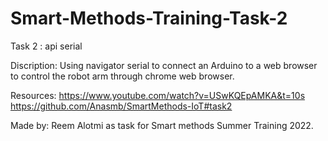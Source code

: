 # Smart-Methods-Training-Task-2
Task 2 : api serial

Discription:
Using navigator serial to connect an Arduino to a web browser
to control the robot arm through chrome web browser.

Resources:
https://www.youtube.com/watch?v=USwKQEpAMKA&t=10s
https://github.com/Anasmb/SmartMethods-IoT#task2

Made by:
Reem Alotmi as task for Smart methods Summer Training 2022.

